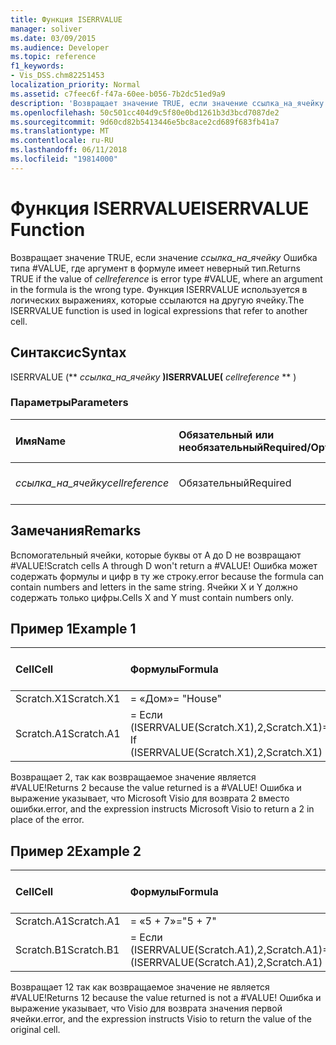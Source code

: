 ```yaml
---
title: Функция ISERRVALUE
manager: soliver
ms.date: 03/09/2015
ms.audience: Developer
ms.topic: reference
f1_keywords:
- Vis_DSS.chm82251453
localization_priority: Normal
ms.assetid: c7feec6f-f47a-60ee-b056-7b2dc51ed9a9
description: 'Возвращает значение TRUE, если значение ссылка_на_ячейку Ошибка типа #VALUE, где аргумент в формуле имеет неверный тип. Функция ISERRVALUE используется в логических выражениях, которые ссылаются на другую ячейку.'
ms.openlocfilehash: 50c501cc404d9c5f80e0bd1261b3d3bcd7087de2
ms.sourcegitcommit: 9d60cd82b5413446e5bc8ace2cd689f683fb41a7
ms.translationtype: MT
ms.contentlocale: ru-RU
ms.lasthandoff: 06/11/2018
ms.locfileid: "19814000"
---
```

# <a name="iserrvalue-function"></a><span data-ttu-id="2b518-104">Функция ISERRVALUE</span><span class="sxs-lookup"><span data-stu-id="2b518-104">ISERRVALUE Function</span></span>

<span data-ttu-id="2b518-105">Возвращает значение TRUE, если значение _ссылка_на_ячейку_ Ошибка типа #VALUE, где аргумент в формуле имеет неверный тип.</span><span class="sxs-lookup"><span data-stu-id="2b518-105">Returns TRUE if the value of  _cellreference_ is error type #VALUE, where an argument in the formula is the wrong type.</span></span> <span data-ttu-id="2b518-106">Функция ISERRVALUE используется в логических выражениях, которые ссылаются на другую ячейку.</span><span class="sxs-lookup"><span data-stu-id="2b518-106">The ISERRVALUE function is used in logical expressions that refer to another cell.</span></span> 
  
## <a name="syntax"></a><span data-ttu-id="2b518-107">Синтаксис</span><span class="sxs-lookup"><span data-stu-id="2b518-107">Syntax</span></span>

<span data-ttu-id="2b518-108">ISERRVALUE (** *ссылка_на_ячейку* **)</span><span class="sxs-lookup"><span data-stu-id="2b518-108">ISERRVALUE(** *cellreference* ** )</span></span> 
  
### <a name="parameters"></a><span data-ttu-id="2b518-109">Параметры</span><span class="sxs-lookup"><span data-stu-id="2b518-109">Parameters</span></span>

|<span data-ttu-id="2b518-110">**Имя**</span><span class="sxs-lookup"><span data-stu-id="2b518-110">**Name**</span></span>|<span data-ttu-id="2b518-111">**Обязательный или необязательный**</span><span class="sxs-lookup"><span data-stu-id="2b518-111">**Required/Optional**</span></span>|<span data-ttu-id="2b518-112">**Тип данных**</span><span class="sxs-lookup"><span data-stu-id="2b518-112">**Data Type**</span></span>|<span data-ttu-id="2b518-113">**Описание**</span><span class="sxs-lookup"><span data-stu-id="2b518-113">**Description**</span></span>|
|:-----|:-----|:-----|:-----|
| <span data-ttu-id="2b518-114">_ссылка_на_ячейку_</span><span class="sxs-lookup"><span data-stu-id="2b518-114">_cellreference_</span></span> <br/> |<span data-ttu-id="2b518-115">Обязательный</span><span class="sxs-lookup"><span data-stu-id="2b518-115">Required</span></span>  <br/> |<span data-ttu-id="2b518-116">**Строка**</span><span class="sxs-lookup"><span data-stu-id="2b518-116">**String**</span></span> <br/> |<span data-ttu-id="2b518-117">Ссылка на ячейку.</span><span class="sxs-lookup"><span data-stu-id="2b518-117">Reference to a cell.</span></span>  <br/> |
   
## <a name="remarks"></a><span data-ttu-id="2b518-118">Замечания</span><span class="sxs-lookup"><span data-stu-id="2b518-118">Remarks</span></span>

<span data-ttu-id="2b518-119">Вспомогательный ячейки, которые буквы от A до D не возвращают #VALUE!</span><span class="sxs-lookup"><span data-stu-id="2b518-119">Scratch cells A through D won't return a #VALUE!</span></span> <span data-ttu-id="2b518-120">Ошибка может содержать формулы и цифр в ту же строку.</span><span class="sxs-lookup"><span data-stu-id="2b518-120">error because the formula can contain numbers and letters in the same string.</span></span> <span data-ttu-id="2b518-121">Ячейки X и Y должно содержать только цифры.</span><span class="sxs-lookup"><span data-stu-id="2b518-121">Cells X and Y must contain numbers only.</span></span> 
  
## <a name="example-1"></a><span data-ttu-id="2b518-122">Пример 1</span><span class="sxs-lookup"><span data-stu-id="2b518-122">Example 1</span></span>

|<span data-ttu-id="2b518-123">**Cell**</span><span class="sxs-lookup"><span data-stu-id="2b518-123">**Cell**</span></span>|<span data-ttu-id="2b518-124">**Формулы**</span><span class="sxs-lookup"><span data-stu-id="2b518-124">**Formula**</span></span>|<span data-ttu-id="2b518-125">**Возвращаемое значение**</span><span class="sxs-lookup"><span data-stu-id="2b518-125">**Value returned**</span></span>|
|:-----|:-----|:-----|
|<span data-ttu-id="2b518-126">Scratch.X1</span><span class="sxs-lookup"><span data-stu-id="2b518-126">Scratch.X1</span></span>  <br/> |<span data-ttu-id="2b518-127">= «Дом»</span><span class="sxs-lookup"><span data-stu-id="2b518-127">= "House"</span></span>  <br/> |<span data-ttu-id="2b518-128">#VALUE!</span><span class="sxs-lookup"><span data-stu-id="2b518-128">#VALUE!</span></span>  <br/> |
|<span data-ttu-id="2b518-129">Scratch.A1</span><span class="sxs-lookup"><span data-stu-id="2b518-129">Scratch.A1</span></span>  <br/> |<span data-ttu-id="2b518-130">= Если (ISERRVALUE(Scratch.X1),2,Scratch.X1)</span><span class="sxs-lookup"><span data-stu-id="2b518-130">= If (ISERRVALUE(Scratch.X1),2,Scratch.X1)</span></span>  <br/> |<span data-ttu-id="2b518-131">2</span><span class="sxs-lookup"><span data-stu-id="2b518-131">2</span></span>  <br/> |
   
<span data-ttu-id="2b518-132">Возвращает 2, так как возвращаемое значение является #VALUE!</span><span class="sxs-lookup"><span data-stu-id="2b518-132">Returns 2 because the value returned is a #VALUE!</span></span> <span data-ttu-id="2b518-133">Ошибка и выражение указывает, что Microsoft Visio для возврата 2 вместо ошибки.</span><span class="sxs-lookup"><span data-stu-id="2b518-133">error, and the expression instructs Microsoft Visio to return a 2 in place of the error.</span></span>
  
## <a name="example-2"></a><span data-ttu-id="2b518-134">Пример 2</span><span class="sxs-lookup"><span data-stu-id="2b518-134">Example 2</span></span>

|<span data-ttu-id="2b518-135">**Cell**</span><span class="sxs-lookup"><span data-stu-id="2b518-135">**Cell**</span></span>|<span data-ttu-id="2b518-136">**Формулы**</span><span class="sxs-lookup"><span data-stu-id="2b518-136">**Formula**</span></span>|<span data-ttu-id="2b518-137">**Возвращаемое значение**</span><span class="sxs-lookup"><span data-stu-id="2b518-137">**Value returned**</span></span>|
|:-----|:-----|:-----|
|<span data-ttu-id="2b518-138">Scratch.A1</span><span class="sxs-lookup"><span data-stu-id="2b518-138">Scratch.A1</span></span>  <br/> |<span data-ttu-id="2b518-139">= «5 + 7»</span><span class="sxs-lookup"><span data-stu-id="2b518-139">="5 + 7"</span></span>  <br/> |<span data-ttu-id="2b518-140">5 + 7</span><span class="sxs-lookup"><span data-stu-id="2b518-140">5 + 7</span></span>  <br/> |
|<span data-ttu-id="2b518-141">Scratch.B1</span><span class="sxs-lookup"><span data-stu-id="2b518-141">Scratch.B1</span></span>  <br/> |<span data-ttu-id="2b518-142">= Если (ISERRVALUE(Scratch.A1),2,Scratch.A1)</span><span class="sxs-lookup"><span data-stu-id="2b518-142">=If (ISERRVALUE(Scratch.A1),2,Scratch.A1)</span></span>  <br/> |<span data-ttu-id="2b518-143">5 + 7</span><span class="sxs-lookup"><span data-stu-id="2b518-143">5 + 7</span></span>  <br/> |
   
<span data-ttu-id="2b518-144">Возвращает 12 так как возвращаемое значение не является #VALUE!</span><span class="sxs-lookup"><span data-stu-id="2b518-144">Returns 12 because the value returned is not a #VALUE!</span></span> <span data-ttu-id="2b518-145">Ошибка и выражение указывает, что Visio для возврата значения первой ячейки.</span><span class="sxs-lookup"><span data-stu-id="2b518-145">error, and the expression instructs Visio to return the value of the original cell.</span></span>
  

